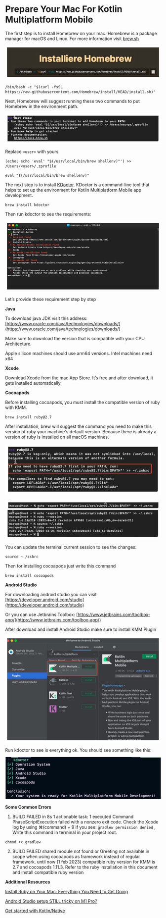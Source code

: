 # Prepare Your Mac For Kotlin Multiplatform Mobile

The first step is to install Homebrew on your mac. Homebrew is a package manager for macOS and Linux. For more information visit [brew.sh](brew.sh)

![Pasted image 20230824142011.png](/assets/Pasted%20image%2020230824142011.png)

```
/bin/bash -c "$(curl -fsSL https://raw.githubusercontent.com/Homebrew/install/HEAD/install.sh)"
```

Next, Homebrew will suggest running these two commands to put Homebrew in the environment path.

![Pasted image 20230824142104.png](/assets/Pasted%20image%2020230824142104.png)

Replace `<user>` with yours

```
(echo; echo 'eval' "$(/usr/local/bin/brew shellenv)"') >> /Users/<user>/.zprofile
```

```
eval "$(/usr/local/bin/brew shellenv)"
```

The next step is to install [KDoctor](https://github.com/Kotlin/kdoctor). KDoctor is a command-line tool that helps to set up the environment for Kotlin Multiplatform Mobile app development.

```
brew install kdoctor
```

Then run kdoctor to see the requirements:

![Pasted image 20230824142416.png](/assets/Pasted%20image%2020230824142416.png)

Let’s provide these requirement step by step

**Java**

To download java JDK visit this address: [https://www.oracle.com/java/technologies/downloads/](https://www.oracle.com/java/technologies/downloads/)

Make sure to download the version that is compatible with your CPU Architecture.

Apple silicon machines should use arm64 versions. Intel machines need x64

**Xcode**

Download Xcode from the mac App Store. It’s free and after download, it gets installed automatically.

**Cocoapods**

Before installing cocoapods, you must install the compatible version of ruby with KMM.

```
brew install ruby@2.7
```

After installation, brew will suggest the command you need to make this version of ruby your machine's default version. Because there is already a version of ruby is installed on all macOS machines.

![Pasted image 20230824142628.png](/assets/Pasted%20image%2020230824142628.png)

![Pasted image 20230824142638.png](/assets/Pasted%20image%2020230824142638.png)

You can update the terminal current session to see the changes:

```
source ~./zshrc
```

Then for installing cocoapods just write this command

```
brew install cocoapods
```

**Android Studio**

For downloading android studio you can visit [https://developer.android.com/studio](https://developer.android.com/studio)

Or you can use Jetbrains Toolbox: [https://www.jetbrains.com/toolbox-app/](https://www.jetbrains.com/toolbox-app/)

After download and install Android Studio make sure to install KMM Plugin

![Pasted image 20230824142759.png](assets/Pasted%20image%2020230824142759.png)

Run kdoctor to see is everything ok. You should see something like this:

![Pasted image 20230824142819.png](/assets/Pasted%20image%2020230824142819.png)

**Some Common Errors**

1. BUILD FAILED in 8s 1 actionable task: 1 executed Command PhaseScriptExecution failed with a nonzero exit code. Check the Xcode log by using ⌘(command) + 9 if you see: `gradlew permission denied` , Write this command in terminal in your project root.

```
chmod +x gradlew
```

2. BUILD FAILED shared module not found or Greeting not available in scope when using cocoapods as framework instead of regular framework. until now (1 feb 2023) compatible ruby version for KMM is 2.7 and cocoapods 1.11.3. Refer to the ruby installation in this document and install compatible ruby version

**Additional Resources**

[Install Ruby on Your Mac: Everything You Need to Get Going](https://stackify.com/install-ruby-on-your-mac-everything-you-need-to-get-going/)

[Android Studio setup STILL tricky on M1 Pro?](https://www.youtube.com/watch?v=QHfd2CEMOoY)

[Get started with Kotlin/Native](https://kotlinlang.org/docs/native-get-started.html)
